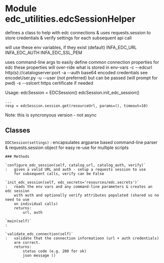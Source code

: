 Module edc_utilities.edcSessionHelper
=====================================
defines a class to help with edc connections & uses requests.session to store
credentials & verify settings for each subsequent api call

will use these env variables, if they exist (default)
    INFA_EDC_URL
    INFA_EDC_AUTH
    INFA_EDC_SSL_PEM

uses command-line args to easily define common connection properties for edc
    these properties will over-ride what is stored in env-vars
    -c --edcurl  http(s)://catalogserver:port
    -a --auth    base64 encoded credentials see encodeUser.py
    -u --user    (not preferred) but can be passed (will prompt for pwd)
    -s --sslcert https certificate if needed

Usage:
    edcSession = EDCSession()
    edcSession.init_edc_session()

    ...
    resp = edcSession.session.get(resourceUrl, params=(), timeout=10)

Note: this is syncronyous version - not async

Classes
-------

`EDCSession(settings)`
:   encapsulates argparse based command-line parser & requests.session object
    for easy re-use for multiple scripts

    ### Methods

    `configure_edc_session(self, catalog_url, catalog_auth, verify)`
    :   given a valid URL and auth - setup a requests session to use
        for subsequent calls, verify can be False

    `init_edc_session(self, edc_secrets='resources/edc.secrets')`
    :   reads the env vars and any command-line parameters & creates an edc session
        with auth and optionally verify attributes populated (shared so no need to use
        on individual calls)
        returns:
            url, auth

    `main(self)`
    :

    `validate_edc_connection(self)`
    :   validate that the connection informatioon (url + auth credentials)
        are correct.
        returns:
            status code (e.g. 200 for ok)
            json message ()